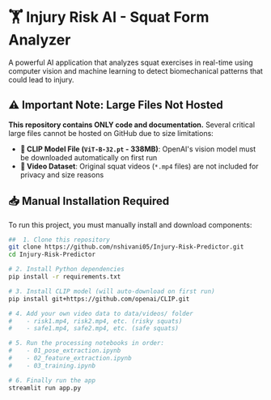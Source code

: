 # 🏋️ Injury Risk AI - Squat Form Analyzer

A powerful AI application that analyzes squat exercises in real-time using computer vision and machine learning to detect biomechanical patterns that could lead to injury.

## ⚠️ Important Note: Large Files Not Hosted

**This repository contains ONLY code and documentation.** Several critical large files cannot be hosted on GitHub due to size limitations:

- **🚫 CLIP Model File (`ViT-B-32.pt` - 338MB)**: OpenAI's vision model must be downloaded automatically on first run
- **🚫 Video Dataset**: Original squat videos (`*.mp4` files) are not included for privacy and size reasons

## 📥 Manual Installation Required

To run this project, you must manually install and download components:

```bash
##  1. Clone this repository
git clone https://github.com/nshivani05/Injury-Risk-Predictor.git
cd Injury-Risk-Predictor

# 2. Install Python dependencies
pip install -r requirements.txt

# 3. Install CLIP model (will auto-download on first run)
pip install git+https://github.com/openai/CLIP.git

# 4. Add your own video data to data/videos/ folder
#    - risk1.mp4, risk2.mp4, etc. (risky squats)
#    - safe1.mp4, safe2.mp4, etc. (safe squats)

# 5. Run the processing notebooks in order:
#    - 01_pose_extraction.ipynb
#    - 02_feature_extraction.ipynb  
#    - 03_training.ipynb

# 6. Finally run the app
streamlit run app.py

